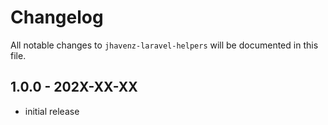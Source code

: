 # Changelog

All notable changes to `jhavenz-laravel-helpers` will be documented in this file.

## 1.0.0 - 202X-XX-XX

- initial release
